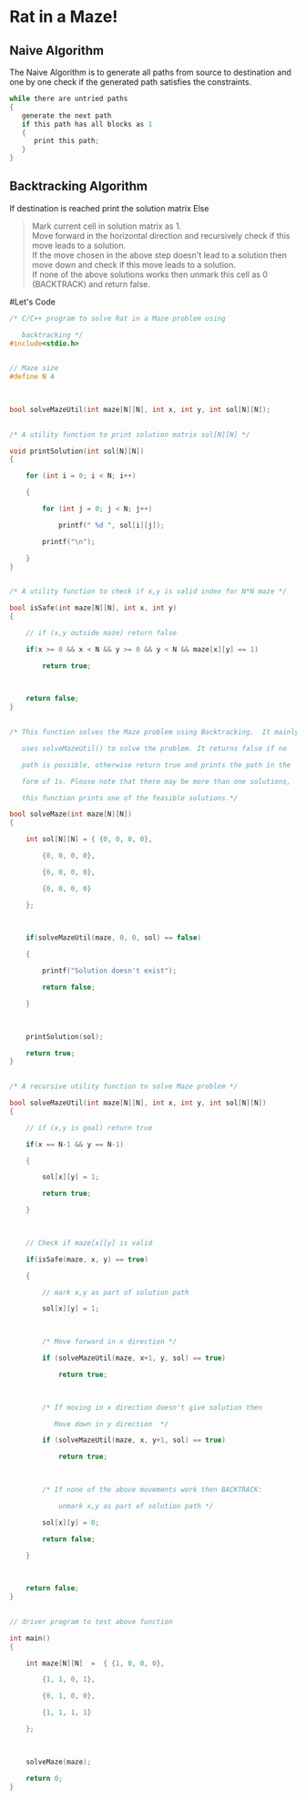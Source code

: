# Rat in a Maze!
## Naive Algorithm
The Naive Algorithm is to generate all paths from source to 
destination and one by one check if the generated path satisfies the constraints.
```c
while there are untried paths
{
   generate the next path
   if this path has all blocks as 1
   {
      print this path;
   }
}
```
## Backtracking Algorithm

If destination is reached
    print the solution matrix
Else
   > Mark current cell in solution matrix as 1.   
   > Move forward in the horizontal direction and recursively check if this 
       move leads to a solution.   
   > If the move chosen in the above step doesn't lead to a solution
       then move down and check if this move leads to a solution.   
   > If none of the above solutions works then unmark this cell as 0 
       (BACKTRACK) and return false.  
       
#Let's Code
```c
/* C/C++ program to solve Rat in a Maze problem using 

   backtracking */
#include<stdio.h> 

  
// Maze size 
#define N 4  

  

bool solveMazeUtil(int maze[N][N], int x, int y, int sol[N][N]); 

  
/* A utility function to print solution matrix sol[N][N] */

void printSolution(int sol[N][N]) 
{ 

    for (int i = 0; i < N; i++) 

    { 

        for (int j = 0; j < N; j++) 

            printf(" %d ", sol[i][j]); 

        printf("\n"); 

    } 
} 

  
/* A utility function to check if x,y is valid index for N*N maze */

bool isSafe(int maze[N][N], int x, int y) 
{ 

    // if (x,y outside maze) return false 

    if(x >= 0 && x < N && y >= 0 && y < N && maze[x][y] == 1) 

        return true; 

  

    return false; 
} 

  
/* This function solves the Maze problem using Backtracking.  It mainly 

   uses solveMazeUtil() to solve the problem. It returns false if no  

   path is possible, otherwise return true and prints the path in the 

   form of 1s. Please note that there may be more than one solutions,  

   this function prints one of the feasible solutions.*/

bool solveMaze(int maze[N][N]) 
{ 

    int sol[N][N] = { {0, 0, 0, 0}, 

        {0, 0, 0, 0}, 

        {0, 0, 0, 0}, 

        {0, 0, 0, 0} 

    }; 

  

    if(solveMazeUtil(maze, 0, 0, sol) == false) 

    { 

        printf("Solution doesn't exist"); 

        return false; 

    } 

  

    printSolution(sol); 

    return true; 
} 

  
/* A recursive utility function to solve Maze problem */

bool solveMazeUtil(int maze[N][N], int x, int y, int sol[N][N]) 
{ 

    // if (x,y is goal) return true 

    if(x == N-1 && y == N-1) 

    { 

        sol[x][y] = 1; 

        return true; 

    } 

  

    // Check if maze[x][y] is valid 

    if(isSafe(maze, x, y) == true) 

    { 

        // mark x,y as part of solution path 

        sol[x][y] = 1; 

  

        /* Move forward in x direction */

        if (solveMazeUtil(maze, x+1, y, sol) == true) 

            return true; 

  

        /* If moving in x direction doesn't give solution then 

           Move down in y direction  */

        if (solveMazeUtil(maze, x, y+1, sol) == true) 

            return true; 

  

        /* If none of the above movements work then BACKTRACK:  

            unmark x,y as part of solution path */

        sol[x][y] = 0; 

        return false; 

    }    

  

    return false; 
} 

  
// driver program to test above function 

int main() 
{ 

    int maze[N][N]  =  { {1, 0, 0, 0}, 

        {1, 1, 0, 1}, 

        {0, 1, 0, 0}, 

        {1, 1, 1, 1} 

    }; 

  

    solveMaze(maze); 

    return 0; 
} 
```
